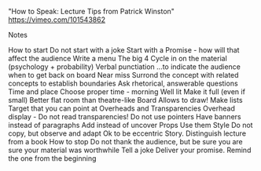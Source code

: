 "How to Speak: Lecture Tips from Patrick Winston"
https://vimeo.com/101543862

Notes

How to start
    Do not start with a joke
    Start with a Promise - how will that affect the audience
    Write a menu
The big 4
    Cycle in on the material (psychology + probability)
    Verbal punctiation
        ...to indicate the audience when to get back on board
    Near miss
        Surrond the concept with related concepts to establish boundaries
    Ask rhetorical, answerable questions
Time and place
    Choose proper time - morning
    Well lit
    Make it full (even if small)
    Better flat room than theatre-like
Board
    Allows to draw!
    Make lists
    Target that you can point at
Overheads and Transparencies
    Overhead display - Do not read transparencies!
    Do not use pointers
    Have banners instead of paragraphs
    Add instead of uncover
Props
    Use them
Style
    Do not copy, but observe and adapt
    Ok to be eccentric
    Story. Distinguish lecture from a book
How to stop
    Do not thank the audience, but be sure you are sure your material was worthwhile
    Tell a joke
    Deliver your promise. Remind the one from the beginning

